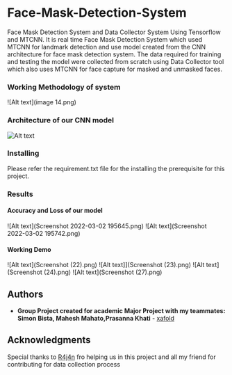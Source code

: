 # Face-Mask-Detection-System

Face Mask Detection System and Data Collector System Using Tensorflow and MTCNN. It is real time Face Mask Detection System which used MTCNN for landmark detection and use model created from the CNN architecture for face mask detection system. The data required for training and testing the model were collected from scratch using Data Collector tool which also uses MTCNN for face capture for masked and unmasked faces.
### Working Methodology of system

![Alt text](image 14.png)

### Architecture of our CNN model
![Alt text](image15.png)


### Installing

Please refer the requirement.txt file for the installing the prerequisite for this project.

### Results
#### Accuracy and Loss of our model
![Alt text](Screenshot 2022-03-02 195645.png)
![Alt text](Screenshot 2022-03-02 195742.png)
#### Working Demo 
![Alt text](Screenshot (22).png)
![Alt text]](Screenshot (23).png)
![Alt text](Screenshot (24).png)
![Alt text](Screenshot (27).png)

## Authors

* **Group Project created for academic Major Project with my teammates: Simon Bista, Mahesh Mahato,Prasanna Khati** - [xafold](https://github.com/xafold)

## Acknowledgments
Special thanks to  [R4j4n](https://github.com/R4j4n) fro helping us in this project and all my friend for contributing for data collection process

